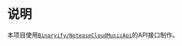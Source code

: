 # 说明
本项目使用[`Binaryify/NeteaseCloudMusicApi`](https://github.com/Binaryify/NeteaseCloudMusicApi)的API接口制作。